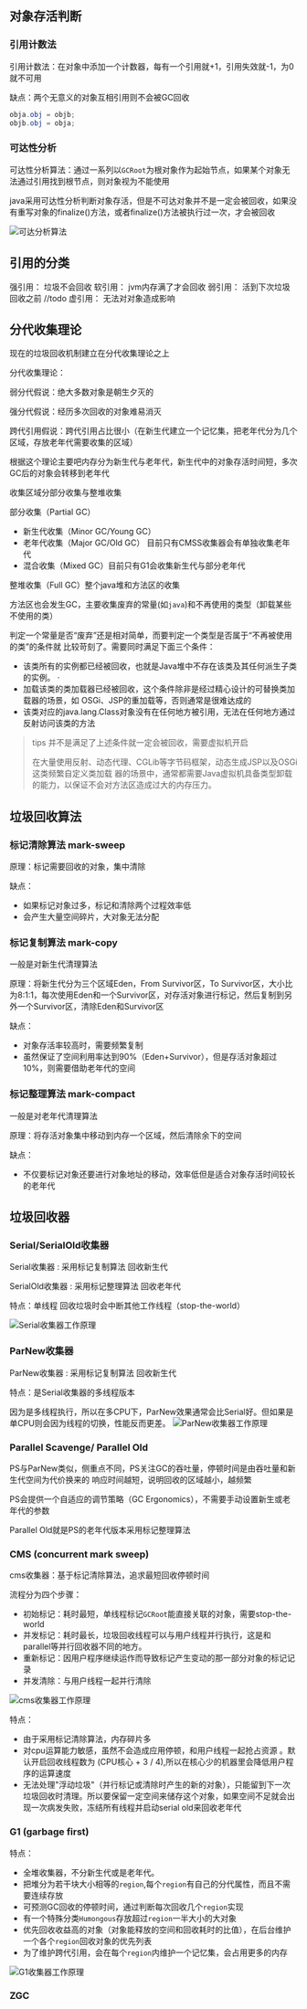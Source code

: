 ## 对象存活判断

### 引用计数法
引用计数法：在对象中添加一个计数器，每有一个引用就+1，引用失效就-1，为0就不可用

缺点：两个无意义的对象互相引用则不会被GC回收
```java
obja.obj = objb;
objb.obj = obja;
```    

### 可达性分析

可达性分析算法：通过一系列以`GCRoot`为根对象作为起始节点，如果某个对象无法通过引用找到根节点，则对象视为不能使用

java采用可达性分析判断对象存活，但是不可达对象并不是一定会被回收，如果没有重写对象的finalize()方法，或者finalize()方法被执行过一次，才会被回收


![可达分析算法](../../../img/jvm/可达性分析.png)

## 引用的分类

强引用： 垃圾不会回收
软引用： jvm内存满了才会回收
弱引用： 活到下次垃圾回收之前
//todo
虚引用： 无法对对象造成影响

## 分代收集理论

现在的垃圾回收机制建立在分代收集理论之上

分代收集理论：

弱分代假说：绝大多数对象是朝生夕灭的

强分代假说：经历多次回收的对象难易消灭

跨代引用假说：跨代引用占比很小（在新生代建立一个记忆集，把老年代分为几个区域，存放老年代需要收集的区域）

根据这个理论主要吧内存分为新生代与老年代，新生代中的对象存活时间短，多次GC后的对象会转移到老年代

收集区域分部分收集与整堆收集

部分收集（Partial GC）
- 新生代收集（Minor GC/Young GC）
- 老年代收集（Major GC/Old GC） 目前只有CMSS收集器会有单独收集老年代
- 混合收集（Mixed GC）目前只有G1会收集新生代与部分老年代

整堆收集（Full GC）整个java堆和方法区的收集

方法区也会发生GC，主要收集废弃的常量(如`java`)和不再使用的类型（卸载某些不使用的类）

判定一个常量是否“废弃”还是相对简单，而要判定一个类型是否属于“不再被使用的类”的条件就 比较苛刻了。需要同时满足下面三个条件： 

- 该类所有的实例都已经被回收，也就是Java堆中不存在该类及其任何派生子类的实例。 ·
- 加载该类的类加载器已经被回收，这个条件除非是经过精心设计的可替换类加载器的场景，如 OSGi、JSP的重加载等，否则通常是很难达成的
- 该类对应的java.lang.Class对象没有在任何地方被引用，无法在任何地方通过反射访问该类的方法

> tips 并不是满足了上述条件就一定会被回收，需要虚拟机开启
>
>在大量使用反射、动态代理、CGLib等字节码框架，动态生成JSP以及OSGi这类频繁自定义类加载 器的场景中，通常都需要Java虚拟机具备类型卸载的能力，以保证不会对方法区造成过大的内存压力。
## 垃圾回收算法

### 标记清除算法  mark-sweep

原理：标记需要回收的对象，集中清除

缺点：
- 如果标记对象过多，标记和清除两个过程效率低
- 会产生大量空间碎片，大对象无法分配

### 标记复制算法 mark-copy

一般是对新生代清理算法

原理：将新生代分为三个区域Eden，From Survivor区，To Survivor区，大小比为8:1:1，每次使用Eden和一个Survivor区，对存活对象进行标记，然后复制到另外一个Survivor区，清除Eden和Survivor区

缺点：
- 对象存活率较高时，需要频繁复制
- 虽然保证了空间利用率达到90%（Eden+Survivor），但是存活对象超过10%，则需要借助老年代的空间

### 标记整理算法 mark-compact

一般是对老年代清理算法

原理：将存活对象集中移动到内存一个区域，然后清除余下的空间

缺点：
- 不仅要标记对象还要进行对象地址的移动，效率低但是适合对象存活时间较长的老年代


## 垃圾回收器

### Serial/SerialOld收集器

Serial收集器 : 采用标记复制算法 回收新生代

SerialOld收集器 : 采用标记整理算法 回收老年代

特点：单线程  回收垃圾时会中断其他工作线程（stop-the-world）

![Serial收集器工作原理](../../../img/jvm/serial收集器.png)


### ParNew收集器

ParNew收集器 : 采用标记复制算法 回收新生代 

特点：是Serial收集器的多线程版本

因为是多线程执行，所以在多CPU下，ParNew效果通常会比Serial好。但如果是单CPU则会因为线程的切换，性能反而更差。
![ParNew收集器工作原理](../../../img/jvm/parnew收集器.png)

### Parallel  Scavenge/ Parallel Old

PS与ParNew类似，侧重点不同，PS关注GC的吞吐量，停顿时间是由吞吐量和新生代空间为代价换来的
响应时间越短，说明回收的区域越小，越频繁

PS会提供一个自适应的调节策略（GC Ergonomics），不需要手动设置新生或老年代的参数

Parallel Old就是PS的老年代版本采用标记整理算法

### CMS (concurrent mark sweep) 

cms收集器：基于标记清除算法，追求最短回收停顿时间

流程分为四个步骤：
- 初始标记：耗时最短，单线程标记`GCRoot`能直接关联的对象，需要stop-the-world
- 并发标记：耗时最长，垃圾回收线程可以与用户线程并行执行，这是和parallel等并行回收器不同的地方。
- 重新标记：因用户程序继续运作而导致标记产生变动的那一部分对象的标记记录
- 并发清除：与用户线程一起并行清除

![cms收集器工作原理](../../../img/jvm/cms收集器.png)

特点：

- 由于采用标记清除算法，内存碎片多
- 对cpu运算能力敏感，虽然不会造成应用停顿，和用户线程一起抢占资源 。默认开启回收线程数为 (CPU核心 + 3 / 4),所以在核心少的机器里会降低用户程序的运算速度
- 无法处理"浮动垃圾"（并行标记或清除时产生的新的对象），只能留到下一次垃圾回收时清理。所以要保留一定空间来储存这个对象，如果空间不足就会出现一次病发失败，冻结所有线程并启动serial old来回收老年代

### G1 (garbage first)

特点：
- 全堆收集器，不分新生代或是老年代。
- 把堆分为若干块大小相等的`region`,每个`region`有自己的分代属性，而且不需要连续存放
- 可预测GC回收的停顿时间，通过判断每次回收几个`region`实现
- 有一个特殊分类`Humongous`存放超过`region`一半大小的大对象
- 优先回收收益高的对象（对象能释放的空间和回收耗时的比值），在后台维护一个各个`region`回收对象的优先列表
- 为了维护跨代引用，会在每个`region`内维护一个记忆集，会占用更多的内存




![G1收集器工作原理](../../../img/jvm/G1收集器.png)

### ZGC

